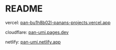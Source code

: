 # README

vercel:  [pan-bu1h8b02l-panans-projects.vercel.app](https://pan-bu1h8b02l-panans-projects.vercel.app/)

cloudflare: [pan-umi.pages.dev](https://pan-umi.pages.dev/)

netlify: [pan-umi.netlify.app](https://pan-umi.netlify.app/)
